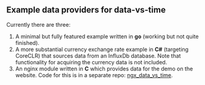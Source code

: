 ## Example data providers for data-vs-time

Currently there are three:

1. A minimal but fully featured example written in **go** (working
but not quite finished).
2. A more substantial currency exchange rate example in **C#** 
(targeting CoreCLR) that sources data from an InfluxDb database.
Note that functionality for acquiring the currency data is not
included.
3. An nginx module written in **C** which provides data for the
demo on the website.
Code for this is in a separate repo:
[ngx_data_vs_time](https://github.com/mhowlett/ngx_data_vs_time).
